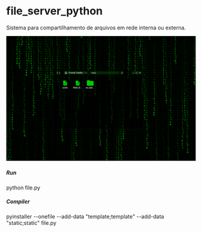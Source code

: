 # file_server_python

Sistema para compartilhamento de arquivos em rede interna ou externa.

![alt text](https://github.com/ricardosc12/file_server_python/blob/d7dd1ed1339b3372e885a132f10f54509a211c97/matrix.png?raw=true)

<h5>Run</h5>
<p>python file.py</p>

<h5>Compiler</h5>
<p>pyinstaller --onefile --add-data "template;template" --add-data "static;static" file.py</p>



